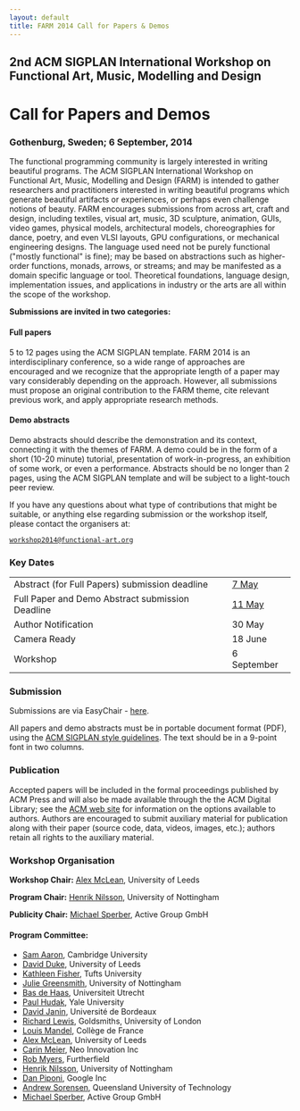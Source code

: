```yaml
---
layout: default
title: FARM 2014 Call for Papers & Demos
---
```



## 2nd ACM SIGPLAN International Workshop on Functional Art, Music, Modelling and Design

# Call for Papers and Demos

### Gothenburg, Sweden; 6 September, 2014

The functional programming community is largely interested in writing
beautiful programs. The ACM SIGPLAN International Workshop on
Functional Art, Music, Modelling and Design (FARM) is intended to
gather researchers and practitioners interested in writing beautiful
programs which generate beautiful artifacts or experiences, or perhaps
even challenge notions of beauty. FARM encourages submissions from
across art, craft and design, including textiles, visual art, music,
3D sculpture, animation, GUIs, video games, physical models,
architectural models, choreographies for dance, poetry, and even VLSI
layouts, GPU configurations, or mechanical engineering designs. The
language used need not be purely functional ("mostly functional" is
fine); may be based on abstractions such as higher-order functions,
monads, arrows, or streams; and may be manifested as a domain specific
language or tool. Theoretical foundations, language design,
implementation issues, and applications in industry or the arts are
all within the scope of the workshop.

**Submissions are invited in two categories:**

#### Full papers

5 to 12 pages using the ACM SIGPLAN template. FARM 2014 is an
interdisciplinary conference, so a wide range of approaches are
encouraged and we recognize that the appropriate length of a paper may
vary considerably depending on the approach. However, all submissions
must propose an original contribution to the FARM theme, cite relevant
previous work, and apply appropriate research methods.

#### Demo abstracts

Demo abstracts should describe the demonstration and its context,
connecting it with the themes of FARM. A demo could be in the form of
a short (10-20 minute) tutorial, presentation of work-in-progress, an
exhibition of some work, or even a performance. Abstracts should be no
longer than 2 pages, using the ACM SIGPLAN template and will be
subject to a light-touch peer review.

If you have any questions about what type of contributions that might
be suitable, or anything else regarding submission or the workshop
itself, please contact the organisers at:
  
[`workshop2014@functional-art.org`](mailto:workshop2014@functional-art.org)

### Key Dates

<table>
<tr>
<td style="padding-right:10px">Abstract (for Full Papers) submission deadline</td><td><a href="http://www.timeanddate.com/worldclock/fixedtime.html?msg=FARM+2014+paper+abstracts+due&amp;iso=20140507T2355&amp;p1=1033">7 May</a></td>
</tr>
<tr>
<td style="padding-right:10px">Full Paper and Demo Abstract submission Deadline</td><td><a href="http://www.timeanddate.com/worldclock/fixedtime.html?msg=FARM+2014+papers+and+demo+abstracts+due&amp;iso=20140511T2355&amp;p1=1033">11 May</a></td>
</tr>
<tr>
<td style="padding-right:10px">Author Notification</td><td>30 May</td>
</tr>
<tr>
<td style="padding-right:10px">Camera Ready</td><td>18 June</td>
</tr>
<tr>
<td style="padding-right:10px">Workshop</td><td>6 September</td>
</tr>
</table>

### Submission

Submissions are via EasyChair - [here](https://www.easychair.org/conferences/?conf=farm-2014).

All papers and demo abstracts must be in portable document format
(PDF), using the [ACM SIGPLAN style
guidelines](http://www.acm.org/sigs/sigplan/authorInformation.htm). The
text should be in a 9-point font in two columns.

### Publication

Accepted papers will be included in the formal proceedings published
by ACM Press and will also be made available through the the ACM
Digital Library; see the [ACM web
site](http://authors.acm.org/main.cfm) for information on the options
available to authors. Authors are encouraged to submit auxiliary
material for publication along with their paper (source code, data,
videos, images, etc.); authors retain all rights to the auxiliary
material.

### Workshop Organisation

**Workshop Chair:** [Alex McLean](http://music.leeds.ac.uk/people/alex-mclean/), University of Leeds

**Program Chair:** [Henrik Nilsson](http://www.cs.nott.ac.uk/~nhn/), University of Nottingham

**Publicity Chair:** [Michael Sperber](http://www.deinprogramm.de/sperber/), Active Group GmbH

#### Program Committee:

- [Sam Aaron](http://sam.aaron.name/), Cambridge University
- [David Duke](http://www.comp.leeds.ac.uk/djd/), University of Leeds
- [Kathleen Fisher](http://www.cs.tufts.edu/~kfisher/Kathleen_Fisher/Home.html), Tufts University
- [Julie Greensmith](http://www.cs.nott.ac.uk/~jqg/), University of Nottingham
- [Bas de Haas](http://www.cs.uu.nl/staff/bash.html), Universiteit Utrecht
- [Paul Hudak](http://www.cs.yale.edu/people/hudak.html), Yale University
- [David Janin](http://www.labri.fr/perso/janin/), Université de Bordeaux
- [Richard Lewis](http://www.richard-lewis.me.uk/), Goldsmiths, University of London
- [Louis Mandel](https://www.lri.fr/~mandel/index.en.html), Collège de France
- [Alex McLean](http://music.leeds.ac.uk/people/alex-mclean/), University of Leeds
- [Carin Meier](http://gigasquidsoftware.com/), Neo Innovation Inc
- [Rob Myers](http://robmyers.org/), Furtherfield
- [Henrik Nilsson](http://www.cs.nott.ac.uk/~nhn/), University of Nottingham
- [Dan Piponi](http://blog.sigfpe.com/), Google Inc
- [Andrew Sorensen](http://staff.qut.edu.au/staff/sorensen/), Queensland University of Technology
- [Michael Sperber](http://www.deinprogramm.de/sperber/), Active Group GmbH
